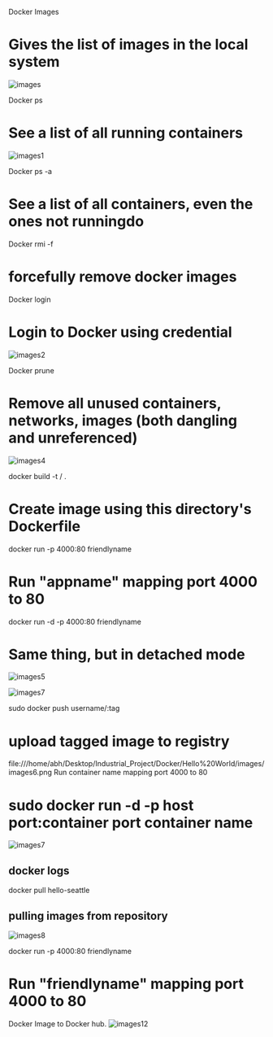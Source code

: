 Docker Images
# Gives the list of images in the local system
![images](https://user-images.githubusercontent.com/62017340/195981460-f83909ae-ed9a-4212-a044-1bb568e78c22.png)


Docker ps
# See a list of all running containers
![images1](https://user-images.githubusercontent.com/62017340/195981471-3a0cbb04-f85c-488e-8c9e-924309c7aeb2.png)

Docker ps -a
# See a list of all containers, even the ones not runningdo


Docker rmi -f <images names>
# forcefully remove docker images


Docker login
# Login to Docker using credential
 ![images2](https://user-images.githubusercontent.com/62017340/195982332-ef729674-fa10-40f9-9814-6ced78779a4c.png)

 
 
Docker prune
# Remove all unused containers, networks, images (both dangling and unreferenced)
![images4](https://user-images.githubusercontent.com/62017340/195981502-a38f1275-8090-47a7-b75f-15c0c8832a07.png)
 

docker build -t <username>/<appname> .
# Create image using this directory's Dockerfile
docker run -p 4000:80 friendlyname
# Run "appname" mapping port 4000 to 80
docker run -d -p 4000:80 friendlyname
# Same thing, but in detached mode

![images5](https://user-images.githubusercontent.com/62017340/195982548-3aa5cd24-39ed-4fe4-841d-82fe29133290.png)


![images7](https://user-images.githubusercontent.com/62017340/195982493-a3e4972b-6200-4a0e-b048-adbf90e801c8.png)


 
sudo docker push username/<appname>:tag
# upload tagged image to registry
 file:///home/abh/Desktop/Industrial_Project/Docker/Hello%20World/images/images6.png
Run container name mapping port 4000 to 80
# sudo docker run -d -p host port:container port container name

![images7](https://user-images.githubusercontent.com/62017340/195981536-97bb8ee3-982e-46a3-b897-032cd26bc558.png)

## docker logs


docker pull hello-seattle
## pulling images from repository
![images8](https://user-images.githubusercontent.com/62017340/195982437-e283b549-f15b-4151-8e09-6a0e792acdac.png)


docker run -p 4000:80 friendlyname
# Run "friendlyname" mapping port 4000 to 80

Docker Image to Docker hub.
![images12](https://user-images.githubusercontent.com/62017340/195983277-d9773b70-16b5-4037-b05d-d4c3e3fc03d1.png)

